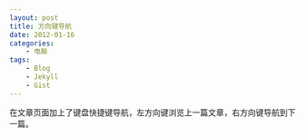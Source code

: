 ```yaml
--- 
layout: post
title: 方向键导航
date: 2012-01-16
categories:
    - 电脑
tags:
    - Blog
    - Jekyll
    - Gist
---
```

在文章页面加上了键盘快捷键导航，左方向键浏览上一篇文章，右方向键导航到下一篇。

<script src="https://gist.github.com/1619708.js?file=navigation.js"></script>